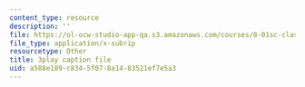 ```yaml
---
content_type: resource
description: ''
file: https://ol-ocw-studio-app-qa.s3.amazonaws.com/courses/8-01sc-classical-mechanics-fall-2016/a588e189c8345f078a1483521ef7e5a3_EhgF2OViDDs.vtt
file_type: application/x-subrip
resourcetype: Other
title: 3play caption file
uid: a588e189-c834-5f07-8a14-83521ef7e5a3
---
```

